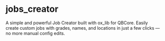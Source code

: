 # jobs_creator
A simple and powerful Job Creator built with ox_lib for QBCore. Easily create custom jobs with grades, names, and locations in just a few clicks — no more manual config edits.
